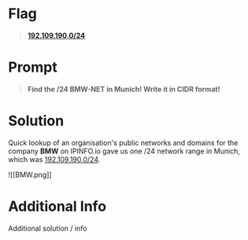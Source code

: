 # Flag

> **[192.109.190.0/24](https://ipinfo.io/AS8590/192.109.190.0/24)**

# Prompt

> **Find the /24 BMW-NET in Munich! Write it in CIDR format!**

# Solution

Quick lookup of an organisation's public networks and domains for the company **BMW** on IPINFO.io gave us one /24 network range in Munich, which was [192.109.190.0/24](https://ipinfo.io/AS8590/192.109.190.0/24).

![[BMW.png]]
# Additional Info

Additional solution / info